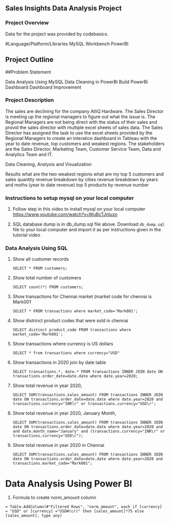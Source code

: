 ## Sales Insights Data Analysis Project

### Project Overview

Data for the project was provided by codebasics.

#Language/Platform/Libraries
MySQL Workbench
PowerBI 

## Project Outline

##Problem Statement

Data Analysis Using MySQL
Data Cleaning in PowerBi
Build PowerBi Dashboard
Dashboard Improvement 

### Project Description

The sales are declining for the company AtliQ Hardware. The Sales Director is meeting up the regional managers to figure out what the issue is. The Regional Managers are not being direct with the status of their sales and provid the sales director with multiple excel sheets of sales data. The Sales Director has assigned the task to use the excel sheets provided by the Regional Managers to create an interatice dashboard in Tableau with the year to date revenue, top customers and weakest regions. The stakeholders are the Sales Director, Marketing Team, Customer Service Team, Data and Analytics Team and IT.

Data Cleaning, Analysis and Visualization

Results
what are the two weakest regions what are my top 5 customers and sales quantity revenue breakdown by cities revenue breakdown by years and moths (year to date revenue) top 5 products by revenue number

### Instructions to setup mysql on your local computer

1. Follow step in this video to install mysql on your local computer
https://www.youtube.com/watch?v=WuBcTJnIuzo

1. SQL database dump is in db_dump.sql file above. Download `db_dump.sql` file to your local computer and import it as per instructions given in the tutorial video

### Data Analysis Using SQL

1. Show all customer records

    `SELECT * FROM customers;`

1. Show total number of customers

    `SELECT count(*) FROM customers;`

1. Show transactions for Chennai market (market code for chennai is Mark001

    `SELECT * FROM transactions where market_code='Mark001';`

1. Show distrinct product codes that were sold in chennai

    `SELECT distinct product_code FROM transactions where market_code='Mark001';`

1. Show transactions where currency is US dollars

    `SELECT * from transactions where currency="USD"`

1. Show transactions in 2020 join by date table

    `SELECT transactions.*, date.* FROM transactions INNER JOIN date ON transactions.order_date=date.date where date.year=2020;`

1. Show total revenue in year 2020,

    `SELECT SUM(transactions.sales_amount) FROM transactions INNER JOIN date ON transactions.order_date=date.date where date.year=2020 and transactions.currency="INR\r" or transactions.currency="USD\r";`
	
1. Show total revenue in year 2020, January Month,

    `SELECT SUM(transactions.sales_amount) FROM transactions INNER JOIN date ON transactions.order_date=date.date where date.year=2020 and and date.month_name="January" and (transactions.currency="INR\r" or transactions.currency="USD\r");`

1. Show total revenue in year 2020 in Chennai

    `SELECT SUM(transactions.sales_amount) FROM transactions INNER JOIN date ON transactions.order_date=date.date where date.year=2020
and transactions.market_code="Mark001";`


Data Analysis Using Power BI
============================

1. Formula to create norm_amount column

`= Table.AddColumn(#"Filtered Rows", "norm_amount", each if [currency] = "USD" or [currency] ="USD#(cr)" then [sales_amount]*75 else [sales_amount], type any)`



